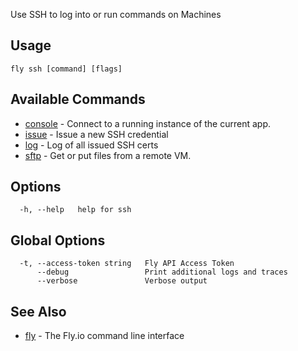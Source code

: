 Use SSH to log into or run commands on Machines

## Usage
~~~
fly ssh [command] [flags]
~~~

## Available Commands
* [console](/docs/flyctl/fly-ssh-console/)	 - Connect to a running instance of the current app.
* [issue](/docs/flyctl/fly-ssh-issue/)	 - Issue a new SSH credential
* [log](/docs/flyctl/fly-ssh-log/)	 - Log of all issued SSH certs
* [sftp](/docs/flyctl/fly-ssh-sftp/)	 - Get or put files from a remote VM.

## Options

~~~
  -h, --help   help for ssh
~~~

## Global Options

~~~
  -t, --access-token string   Fly API Access Token
      --debug                 Print additional logs and traces
      --verbose               Verbose output
~~~

## See Also

* [fly](/docs/flyctl/fly/)	 - The Fly.io command line interface

